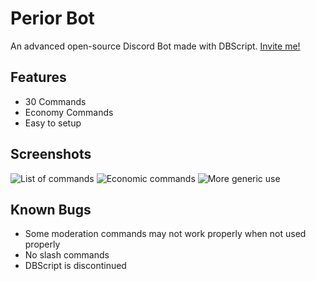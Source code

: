 # Perior Bot
An advanced open-source Discord Bot made with DBScript. [Invite me!](https://discord.com/oauth2/authorize?client_id=972441096435163146&scope=bot&permissions=1072935854023)

## Features
- 30 Commands
- Economy Commands
- Easy to setup

## Screenshots
![List of commands](https://media.discordapp.net/attachments/972803542744170527/1042107002735820921/image.png)
![Economic commands](https://cdn.discordapp.com/attachments/972803542744170527/1042107003234955324/image.png)
![More generic use](https://cdn.discordapp.com/attachments/972803542744170527/1042107003578875944/image.png)

## Known Bugs
 - Some moderation commands may not work properly when not used properly
 - No slash commands
 - DBScript is discontinued
